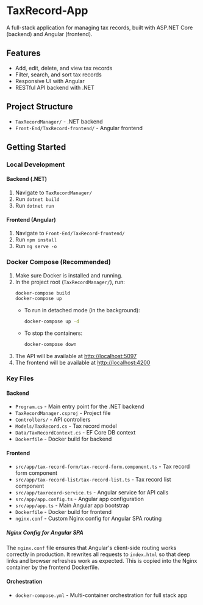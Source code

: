 # TaxRecord-App

A full-stack application for managing tax records, built with ASP.NET Core (backend) and Angular (frontend).

## Features
- Add, edit, delete, and view tax records
- Filter, search, and sort tax records
- Responsive UI with Angular
- RESTful API backend with .NET

## Project Structure
- `TaxRecordManager/` - .NET backend
- `Front-End/TaxRecord-frontend/` - Angular frontend

## Getting Started

### Local Development

#### Backend (.NET)
1. Navigate to `TaxRecordManager/`
2. Run `dotnet build`
3. Run `dotnet run`

#### Frontend (Angular)
1. Navigate to `Front-End/TaxRecord-frontend/`
2. Run `npm install`
3. Run `ng serve -o`

### Docker Compose (Recommended)

1. Make sure Docker is installed and running.
2. In the project root (`TaxRecordManager/`), run:
	 ```sh
	 docker-compose build
	 docker-compose up
	 ```
	 - To run in detached mode (in the background):
		 ```sh
		 docker-compose up -d
		 ```
	 - To stop the containers:
		 ```sh
		 docker-compose down
		 ```
3. The API will be available at [http://localhost:5097](http://localhost:5097)
4. The frontend will be available at [http://localhost:4200](http://localhost:4200)

### Key Files

#### Backend
- `Program.cs` - Main entry point for the .NET backend
- `TaxRecordManager.csproj` - Project file
- `Controllers/` - API controllers
- `Models/TaxRecord.cs` - Tax record model
- `Data/TaxRecordContext.cs` - EF Core DB context
- `Dockerfile` - Docker build for backend


#### Frontend
- `src/app/tax-record-form/tax-record-form.component.ts` - Tax record form component
- `src/app/tax-record-list/tax-record-list.ts` - Tax record list component
- `src/app/taxrecord-service.ts` - Angular service for API calls
- `src/app/app.config.ts` - Angular app configuration
- `src/app/app.ts` - Main Angular app bootstrap
- `Dockerfile` - Docker build for frontend
- `nginx.conf` - Custom Nginx config for Angular SPA routing

##### Nginx Config for Angular SPA
The `nginx.conf` file ensures that Angular's client-side routing works correctly in production. It rewrites all requests to `index.html` so that deep links and browser refreshes work as expected. This is copied into the Nginx container by the frontend Dockerfile.

#### Orchestration
- `docker-compose.yml` - Multi-container orchestration for full stack app

